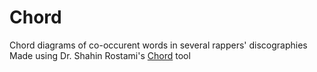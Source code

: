 # Chord
Chord diagrams of co-occurent words in several rappers' discographies
Made using Dr. Shahin Rostami's [Chord](https://github.com/shahinrostami/chord) tool 
